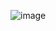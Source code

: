 ![image](https://github.com/siriphongbch/siriphongbch/assets/135735797/760e68b3-1cec-4f83-9f71-ca816a2508ce)
